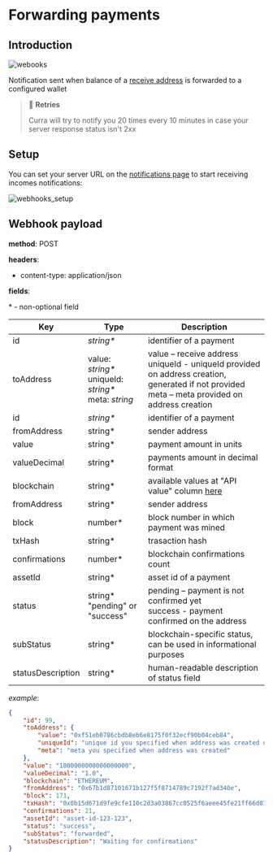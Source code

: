 # Forwarding payments

## Introduction

![webooks](/images/forwarding_notifications.png)

Notification sent when balance of a [receive address](/features/receive_addresses/index.md) is forwarded to a configured wallet

> 🔄 **Retries**
> 
> Curra will try to notify you 20 times every 10 minutes in case your server response status isn't 2xx

## Setup

You can set your server URL on the <a href="https://app.curra.io/notifications" target="_blank">notifications page</a> to start receiving incomes notifications:

![webhooks_setup](/images/webhooks_setup_forwarding.png)

## Webhook payload

**method**: POST

**headers**:

-   content-type: application/json

**fields**:

\* - non-optional field

<table>
<thead>
<tr>
<th>Key</th>
<th>Type</th>
<th>Description</th>
</tr>
</thead>
<tbody>

<tr>
<td>id</td>
<td><i>string*</i></td>
<td>identifier of a payment</td>
</tr>
<tr>
<td>toAddress</td>
<td>
value: <i>string*</i><br/>
uniqueId: <i>string*</i><br/>
meta: <i>string</i><br/>
</td>
<td>
value – receive address<br/>
uniqueId - uniqueId provided on address creation, generated if not provided<br/>
meta – meta provided on address creation
</td>
</tr>

<tr>
<td>id</td>
<td><i>string*</i></td>
<td>identifier of a payment</td>
</tr>

<tr>
<td>fromAddress</td>
<td>
string*
</td>
<td>
sender address
</td>
</tr>

<tr>
<td>value</td>
<td>
string*
</td>
<td>
payment amount in units
</td>
</tr>

<tr>
<td>valueDecimal</td>
<td>
string*
</td>
<td>
payments amount in decimal format
</td>
</tr>

<tr>
<td>blockchain</td>
<td>
string*
</td>
<td>
available values at "API value" column <a href="/curraprotocol">here<a/>
</td>
</tr>

<tr>
<td>fromAddress</td>
<td>
string*
</td>
<td>
sender address
</td>
</tr>

<tr>
<td>block</td>
<td>
number*
</td>
<td>
block number in which payment was mined
</td>
</tr>

<tr>
<td>txHash</td>
<td>
string*
</td>
<td>
trasaction hash
</td>
</tr>

<tr>
<td>confirmations</td>
<td>
number*
</td>
<td>
blockchain confirmations count
</td>
</tr>

<tr>
<td>assetId</td>
<td>
string*
</td>
<td>
asset id of a payment 
</td>
</tr>

<tr>
<td>status</td>
<td>
string*<br/>"pending" or "success"
</td>
<td>
pending – payment is not confirmed yet <br/>
success - payment confirmed on the address
</td>
</tr>

<tr>
<td>subStatus</td>
<td>
string*
</td>
<td>
blockchain-specific status, can be used in informational purposes  
</td>
</tr>

<tr>
<td>statusDescription</td>
<td>
string*
</td>
<td>
human-readable description of status field
</td>
</tr>
</tbody>
</table>

*example*:

```json
{
	"id": 99,
	"toAddress": {
		"value": "0xf51eb0786cbdb8eb6e8175f0f32ecf90b04ceb84",
		"uniqueId": "unique id you specified when address was created or default one",
		"meta": "meta you specified when address was created"
	},
	"value": "1000000000000000000",
	"valueDecimal": "1.0",
	"blockchain": "ETHEREUM",
	"fromAddress": "0x67b1d87101671b127f5f8714789c7192f7ad340e",
	"block": 171,
	"txHash": "0x0b15d671d9fe9cfe110c2d3a03867cc0525f6aeee45fe21ff66d07e0fd38ef46",
	"confirmations": 21,
	"assetId": "asset-id-123-123",
	"status": "success",
	"subStatus": "forwarded",
	"statusDescription": "Waiting for confirmations"
}
```
